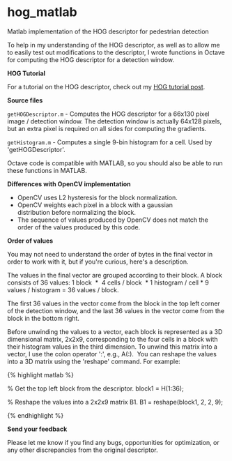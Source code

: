 # hog_matlab
Matlab implementation of the HOG descriptor for pedestrian detection

To help in my understanding of the HOG descriptor, as well as to allow me to easily test out modifications to the descriptor, I wrote functions in Octave for computing the HOG descriptor for a detection window.

**HOG Tutorial**

For a tutorial on the HOG descriptor, check out my [HOG tutorial post](http://mccormickml.com/2013/05/09/hog-person-detector-tutorial/).

**Source files**

`getHOGDescriptor.m` - Computes the HOG descriptor for a 66x130 pixel image / detection window. The detection window is actually 64x128 pixels, but an extra pixel is required on all sides for computing the gradients.

`getHistogram.m` - Computes a single 9-bin histogram for a cell. Used by 'getHOGDescriptor'.

Octave code is compatible with MATLAB, so you should also be able to run these functions in MATLAB.

**Differences with OpenCV implementation**
	
* OpenCV uses L2 hysteresis for the block normalization.
* OpenCV weights each pixel in a block with a gaussian distribution before normalizing the block.
* The sequence of values produced by OpenCV does not match the order of the values produced by this code.

**Order of values**

You may not need to understand the order of bytes in the final vector in order to work with it, but if you're curious, here's a description.

The values in the final vector are grouped according to their block. A block consists of 36 values: 1 block  *  4 cells / block  * 1 histogram / cell * 9 values / histogram = 36 values / block.

The first 36 values in the vector come from the block in the top left corner of the detection window, and the last 36 values in the vector come from the block in the bottom right.

Before unwinding the values to a vector, each block is represented as a 3D dimensional matrix, 2x2x9, corresponding to the four cells in a block with their histogram values in the third dimension. To unwind this matrix into a vector, I use the colon operator ':', e.g., A(:).  You can reshape the values into a 3D matrix using the 'reshape' command. For example:

{% highlight matlab %}

% Get the top left block from the descriptor.
block1 = H(1:36);

% Reshape the values into a 2x2x9 matrix B1.
B1 = reshape(block1, 2, 2, 9);

{% endhighlight %}

**Send your feedback**

Please let me know if you find any bugs, opportunities for optimization, or any other discrepancies from the original descriptor.

